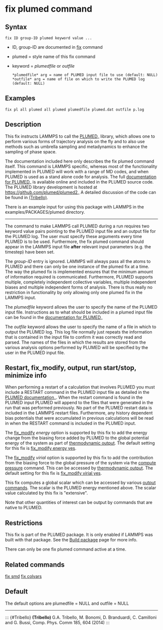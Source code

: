 # fix plumed command

## Syntax

    fix ID group-ID plumed keyword value ...

-   ID, group-ID are documented in [fix](fix) command

-   plumed = style name of this fix command

-   keyword = *plumedfile* or *outfile*

        *plumedfile* arg = name of PLUMED input file to use (default: NULL)
        *outfile* arg = name of file on which to write the PLUMED log (default: NULL)

## Examples

``` LAMMPS
fix pl all plumed all plumed plumedfile plumed.dat outfile p.log
```

## Description

This fix instructs LAMMPS to call the
[PLUMED](https://www.plumed.org/)\_ library, which allows one to perform
various forms of trajectory analysis on the fly and to also use methods
such as umbrella sampling and metadynamics to enhance the sampling of
phase space.

The documentation included here only describes the fix plumed command
itself. This command is LAMMPS specific, whereas most of the
functionality implemented in PLUMED will work with a range of MD codes,
and when PLUMED is used as a stand alone code for analysis. The full
[documentation for PLUMED](https://www.plumed.org/doc.html)\_ is
available online and included in the PLUMED source code. The PLUMED
library development is hosted at <https://github.com/plumed/plumed2>\_ A
detailed discussion of the code can be found in [(Tribello)](Tribello).

There is an example input for using this package with LAMMPS in the
examples/PACKAGES/plumed directory.

------------------------------------------------------------------------

The command to make LAMMPS call PLUMED during a run requires two keyword
value pairs pointing to the PLUMED input file and an output file for the
PLUMED log. The user must specify these arguments every time PLUMED is
to be used. Furthermore, the fix plumed command should appear in the
LAMMPS input file **after** relevant input parameters (e.g. the
timestep) have been set.

The *group-ID* entry is ignored. LAMMPS will always pass all the atoms
to PLUMED and there can only be one instance of the plumed fix at a
time. The way the plumed fix is implemented ensures that the minimum
amount of information required is communicated. Furthermore, PLUMED
supports multiple, completely independent collective variables, multiple
independent biases and multiple independent forms of analysis. There is
thus really no restriction in functionality by only allowing only one
plumed fix in the LAMMPS input.

The *plumedfile* keyword allows the user to specify the name of the
PLUMED input file. Instructions as to what should be included in a
plumed input file can be found in the [documentation for
PLUMED](https://www.plumed.org/doc.html)\_

The *outfile* keyword allows the user to specify the name of a file in
which to output the PLUMED log. This log file normally just repeats the
information that is contained in the input file to confirm it was
correctly read and parsed. The names of the files in which the results
are stored from the various analysis options performed by PLUMED will be
specified by the user in the PLUMED input file.

## Restart, fix_modify, output, run start/stop, minimize info

When performing a restart of a calculation that involves PLUMED you must
include a RESTART command in the PLUMED input file as detailed in the
[PLUMED documentation](https://www.plumed.org/doc.html)\_. When the
restart command is found in the PLUMED input PLUMED will append to the
files that were generated in the run that was performed previously. No
part of the PLUMED restart data is included in the LAMMPS restart files.
Furthermore, any history dependent bias potentials that were accumulated
in previous calculations will be read in when the RESTART command is
included in the PLUMED input.

The [fix_modify](fix_modify) *energy* option is supported by this fix to
add the energy change from the biasing force added by PLUMED to the
global potential energy of the system as part of [thermodynamic
output](thermo_style). The default setting for this fix is [fix_modify
energy yes](fix_modify).

The [fix_modify](fix_modify) *virial* option is supported by this fix to
add the contribution from the biasing force to the global pressure of
the system via the [compute pressure](compute_pressure) command. This
can be accessed by [thermodynamic output](thermo_style). The default
setting for this fix is [fix_modify virial yes](fix_modify).

This fix computes a global scalar which can be accessed by various
[output commands](Howto_output). The scalar is the PLUMED energy
mentioned above. The scalar value calculated by this fix is
\"extensive\".

Note that other quantities of interest can be output by commands that
are native to PLUMED.

## Restrictions

This fix is part of the PLUMED package. It is only enabled if LAMMPS was
built with that package. See the [Build package](Build_package) page for
more info.

There can only be one fix plumed command active at a time.

## Related commands

[fix smd](fix_smd) [fix colvars](fix_colvars)

## Default

The default options are plumedfile = NULL and outfile = NULL

------------------------------------------------------------------------

::: {#Tribello}
**(Tribello)** G.A. Tribello, M. Bonomi, D. Branduardi, C. Camilloni and
G. Bussi, Comp. Phys. Comm 185, 604 (2014)
:::
